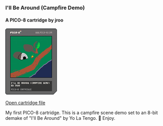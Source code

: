 ### I'll Be Around (Campfire Demo)
#### A PICO-8 cartridge by jroo

![Cartridge](ill-be-around.p8.png)

[Open cartridge file](ill-be-around.p8.png)

My first PICO-8 cartridge. This is a campfire scene demo set to an 8-bit demake of "I'll Be Around" by Yo La Tengo. 🎵 Enjoy.
